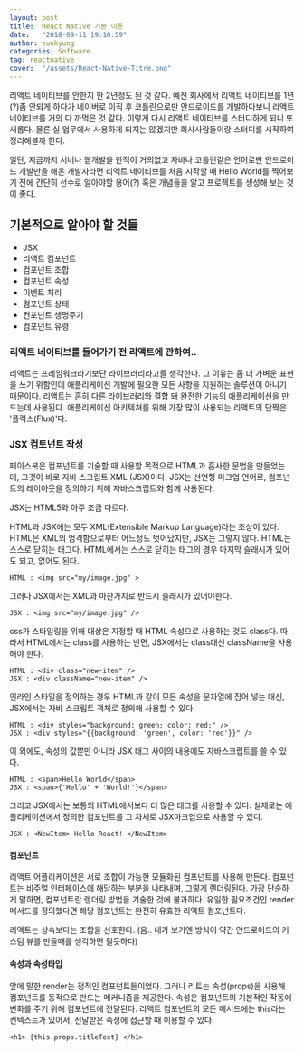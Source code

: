 ```yaml
---
layout: post
title:  React Native 기본 이론
date:   "2018-09-11 19:10:59"
author: eunkyung
categories: Software
tag: reactnative
cover:  "/assets/React-Native-Titre.png"
---
```


리액트 네이티브를 안한지 한 2년정도 된 것 같다. 예전 회사에서 리액트 네이티브를 1년(?)좀 안되게 하다가 네이버로 이직 후 코틀린으로만 안드로이드를 개발하다보니 리액트 네이티브를 거의 다 까먹은 것 같다. 이렇게 다시 리액트 네이티브를 스터디하게 되니 또 새롭다. 물론 실 업무에서 사용하게 되지는 않겠지만 회사사람들이랑 스터디를 시작하여 정리해볼까 한다.

일단, 지금까지 서버나 웹개발을 한적이 거의없고 자바나 코틀린같은 언어로만 안드로이드 개발만을 해온 개발자라면 리엑트 네이티브를 처음 시작할 때 Hello World를 찍어보기 전에 간단히 선수로 알아야할 용어(?) 혹은 개념들을 알고 프로젝트를 생성해 보는 것이 좋다.

## 기본적으로 알아야 할 것들
* JSX
* 리액트 컴포넌트
* 컴포넌트 조합
* 컴포넌트 속성
* 이벤트 처리
* 컴포넌트 상태
* 컨포넌트 생명주기
* 컴포넌트 유령


### 리액트 네이티브를 들어가기 전 리액트에 관하여..
리액트는 프레임워크라기보단 라이브러리라고들 생각한다. 그 이유는 좀 더 가벼운 표현을 쓰기 위함인데 애플리케이션 개발에 필요한 모든 사항을 지원하는 솔루션이 아니기 때문이다. 
리액트는 흔히 다른 라이브러리와 결합 돼 완전한 기능의 애플리케이션을 만드는데 사용된다. 애플리케이션 아키텍쳐를 위해 가장 많이 사용되는 리액트의 단짝은 '플럭스(Flux)'다.

### JSX 컴토넌트 작성
페이스북은 컴포넌트를 기술할 때 사용할 목적으로 HTML과 흡사한 문법을 만들었는데, 그것이 바로 자바 스크립트 XML (JSX)이다. JSX는 선언형 마크업 언어로, 컴포넌트의 레이아웃을 정의하기 위해 자바스크립트와 함께 사용된다.

JSX는 HTML5와 아주 조금 다르다. 

HTML과 JSX에는 모두 XML(Extensible Markup Language)라는 조상이 있다. HTML은 XML의 엄격함으로부터 어느정도 벗어났지만, JSX는 그렇지 않다. HTML는 스스로 닫히는 태그다. HTML에서는 스스로 닫히는 태그의 경우 마지막 슬래시가 있어도 되고, 없어도 된다.

```
HTML : <img src="my/image.jpg" >
```
그러나 JSX에서는 XML과 마찬가지로 반드시 슬래시가 있어야한다.

```
JSX : <img src="my/image.jpg" />
```

css가 스타일링을 위해 대상은 지정할 때 HTML 속성으로 사용하는 것도 class다. 따라서 HTML에서는 class를 사용하는 반면, JSX에서는 class대신 className을 사용해야 한다.

```
HTML : <div class="new-item" />
JSX : <div className="new-item" />
```

인라인 스타일을 정의하는 경우 HTML과 같이 모든 속성을 문자열에 집어 넣는 대신, JSX에서는 자바 스크립트 객체로 정의해 사용할 수 있다.

```
HTML : <div styles="background: green; color: red;" />
JSX : <div styles="{{background: 'green', color: 'red'}}" />
```

이 외에도, 속성의 값뿐만 아니라 JSX 태그 사이의 내용에도 자바스크립트를 쓸 수 있다.

```
HTML : <span>Hello World</span>
JSX : <span>{'Hello' + 'World!'}</span>
```

그리고 JSX에서는 보통의 HTML에서보다 더 많은 태그를 사용할 수 있다. 실제로는 애플리케이션에서 정의한 컴포넌트를 그 자체로 JSX마크업으로 사용할 수 있다.

```
JSX : <NewItem> Hello React! </NewItem>
```

#### 컴포넌트
리액트 어플리케이션은 서로 조합이 가능한 모듈화된 컴포넌트를 사용해 만든다. 컴포넌트는 비주얼 인터페이스에 해당하는 부분을 나타내며, 그렇게 렌더링된다. 가장 단순하게 말하면, 컴포넌트란 렌더링 방법을 기술한 것에 불과하다. 유일한 필요조건인 render 메서드를 정의했다면 해당 컴포넌트는 완전히 유효한 리액트 컴포넌트다.

리액트는 상속보다는 조합을 선호한다. (음.. 내가 보기엔 방식이 약간 안드로이드의 커스텀 뷰를 만들때를 생각하면 될듯하다)

#### 속성과 속성타입
앞에 말한  render는 정적인 컴포넌트들이었다. 그러나 리트는 속성(props)을 사용해 컴포넌트를 동적으로 만드는 메커니즘을 제공한다. 속성은 컴포넌트의 기본적인 작동에 변화를 주기 위해 컴포넌트에 전달된다. 리액트 컴포넌트의 모든 메서드에는 this라는 컨텍스트가 있어서, 전달받은 속성에 접근할 때 이용할 수 있다.

```
<h1> {this.props.titleText} </h1>
```


